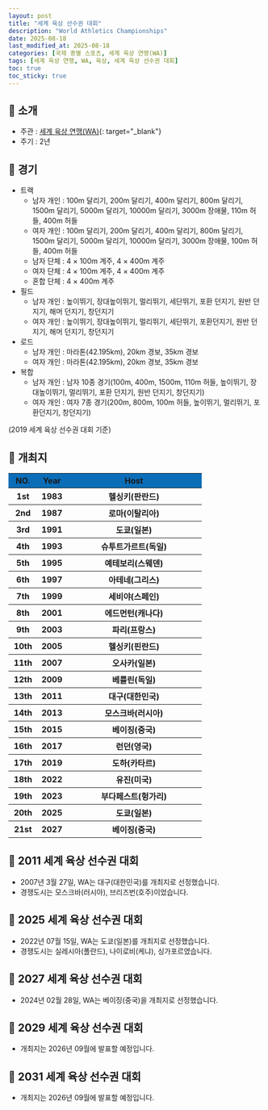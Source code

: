 ```yaml
---
layout: post
title: "세계 육상 선수권 대회"
description: "World Athletics Championships"
date: 2025-08-18
last_modified_at: 2025-08-18
categories: [국제 종별 스포츠, 세계 육상 연맹(WA)]
tags: [세계 육상 연맹, WA, 육상, 세계 육상 선수권 대회]
toc: true
toc_sticky: true
---
```

## 📜 소개
* 주관 : [세계 육상 연맹(WA)](https://worldathletics.org/){: target="_blank"}
* 주기 : 2년

## 📜 경기
* 트랙
  * 남자 개인 : 100m 달리기, 200m 달리기, 400m 달리기, 800m 달리기, 1500m 달리기, 5000m 달리기, 10000m 달리기, 3000m 장애물, 110m 허들, 400m 허들
  * 여자 개인 : 100m 달리기, 200m 달리기, 400m 달리기, 800m 달리기, 1500m 달리기, 5000m 달리기, 10000m 달리기, 3000m 장애물, 100m 허들, 400m 허들
  * 남자 단체 : 4 × 100m 계주, 4 × 400m 계주
  * 여자 단체 : 4 × 100m 계주, 4 × 400m 계주
  * 혼합 단체 : 4 × 400m 계주
* 필드
  * 남자 개인 : 높이뛰기, 장대높이뛰기, 멀리뛰기, 세단뛰기, 포환 던지기, 원반 던지기, 해머 던지기, 창던지기
  * 여자 개인 : 높이뛰기, 장대높이뛰기, 멀리뛰기, 세단뛰기, 포환던지기, 원반 던지기, 해머 던지기, 창던지기
* 로드
  * 남자 개인 : 마라톤(42.195km), 20km 경보, 35km 경보
  * 여자 개인 : 마라톤(42.195km), 20km 경보, 35km 경보
* 복합
  * 남자 개인 : 남자 10종 경기(100m, 400m, 1500m, 110m 허들, 높이뛰기, 장대높이뛰기, 멀리뛰기, 포환 던지기, 원반 던지기, 창던지기)
  * 여자 개인 : 여자 7종 경기(200m, 800m, 100m 허들, 높이뛰기, 멀리뛰기, 포환던지기, 창던지기)

(2019 세계 육상 선수권 대회 기준)

## 📜 개최지
<html>

<head>
    <meta charset="UTF-8">
</head>

<body>
    <table>
        <tr style="background: #0B6DB7;">
            <th style="width: 15%; font-weight: bold;">NO.</th>
            <th style="width: 15%; font-weight: bold;">Year</th>
            <th style="width: 70%; font-weight: bold;">Host</th>
        </tr>
        <tr>
            <th>1st</th>
            <th>1983</th>
            <th>헬싱키(판란드)</th>
        </tr>
        <tr>
            <th>2nd</th>
            <th>1987</th>
            <th>로마(이탈리아)</th>
        </tr>
        <tr>
            <th>3rd</th>
            <th>1991</th>
            <th>도쿄(일본)</th>
        </tr>
        <tr>
            <th>4th</th>
            <th>1993</th>
            <th>슈투트가르트(독일)</th>
        </tr>
        <tr>
            <th>5th</th>
            <th>1995</th>
            <th>예테보리(스웨덴)</th>
        </tr>
        <tr>
            <th>6th</th>
            <th>1997</th>
            <th>아테네(그리스)</th>
        </tr>
        <tr>
            <th>7th</th>
            <th>1999</th>
            <th>세비야(스페인)</th>
        </tr>
        <tr>
            <th>8th</th>
            <th>2001</th>
            <th>에드먼턴(캐나다)</th>
        </tr>
        <tr>
            <th>9th</th>
            <th>2003</th>
            <th>파리(프랑스)</th>
        </tr>
        <tr>
            <th>10th</th>
            <th>2005</th>
            <th>헬싱키(핀란드)</th>
        </tr>
        <tr>
            <th>11th</th>
            <th>2007</th>
            <th>오사카(일본)</th>
        </tr>
        <tr>
            <th>12th</th>
            <th>2009</th>
            <th>베를린(독일)</th>
        </tr>
        <tr>
            <th><span class="korea-host">13th</span></th>
            <th><span class="korea-host">2011</span></th>
            <th><span class="korea-host">대구(대한민국)</span></th>
        </tr>
        <tr>
            <th>14th</th>
            <th>2013</th>
            <th>모스크바(러시아)</th>
        </tr>
        <tr>
            <th>15th</th>
            <th>2015</th>
            <th>베이징(중국)</th>
        </tr>
        <tr>
            <th>16th</th>
            <th>2017</th>
            <th>런던(영국)</th>
        </tr>
        <tr>
            <th>17th</th>
            <th>2019</th>
            <th>도하(카타르)</th>
        </tr>
        <tr>
            <th>18th</th>
            <th>2022</th>
            <th>유진(미국)</th>
        </tr>
        <tr>
            <th>19th</th>
            <th>2023</th>
            <th>부다페스트(헝가리)</th>
        </tr>
        <tr>
            <th>20th</th>
            <th>2025</th>
            <th>도쿄(일본)</th>
        </tr>
        <tr>
            <th>21st</th>
            <th>2027</th>
            <th>베이징(중국)</th>
        </tr>
    </table>
</body>

</html>

## 📜 2011 세계 육상 선수권 대회
* 2007년 3월 27일, WA는 <span class="korea-host">대구(대한민국)</span>를 개최지로 선정했습니다.
* 경쟁도시는 모스크바(러시아), 브리즈번(호주)이었습니다.

## 📜 2025 세계 육상 선수권 대회
* 2022년 07월 15일, WA는 <span class="foreign-host">도쿄(일본)</span>를 개최지로 선정했습니다.
* 경쟁도시는 실레시아(폴란드), 나이로비(케냐), 싱가포르였습니다.

## 📜 2027 세계 육상 선수권 대회
* 2024년 02월 28일, WA는 <span class="foreign-host">베이징(중국)</span>을 개최지로 선정했습니다.

## 📜 2029 세계 육상 선수권 대회
* 개최지는 2026년 09월에 발표할 예정입니다.

## 📜 2031 세계 육상 선수권 대회
* 개최지는 2026년 09월에 발표할 예정입니다.
